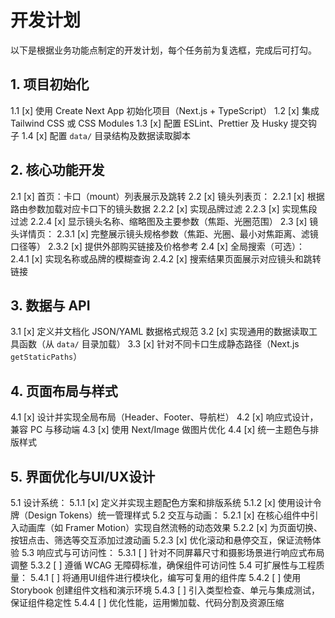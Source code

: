 # 开发计划

以下是根据业务功能点制定的开发计划，每个任务前为复选框，完成后可打勾。

## 1. 项目初始化
1.1 [x] 使用 Create Next App 初始化项目（Next.js + TypeScript）
1.2 [x] 集成 Tailwind CSS 或 CSS Modules
1.3 [x] 配置 ESLint、Prettier 及 Husky 提交钩子
1.4 [x] 配置 `data/` 目录结构及数据读取脚本

## 2. 核心功能开发
2.1 [x] 首页：卡口（mount）列表展示及跳转
2.2 [x] 镜头列表页：
2.2.1 [x] 根据路由参数加载对应卡口下的镜头数据
2.2.2 [x] 实现品牌过滤
2.2.3 [x] 实现焦段过滤
2.2.4 [x] 显示镜头名称、缩略图及主要参数（焦距、光圈范围）
2.3 [x] 镜头详情页：
2.3.1 [x] 完整展示镜头规格参数（焦距、光圈、最小对焦距离、滤镜口径等）
2.3.2 [x] 提供外部购买链接及价格参考
2.4 [x] 全局搜索（可选）：
2.4.1 [x] 实现名称或品牌的模糊查询
2.4.2 [x] 搜索结果页面展示对应镜头和跳转链接

## 3. 数据与 API
3.1 [x] 定义并文档化 JSON/YAML 数据格式规范
3.2 [x] 实现通用的数据读取工具函数（从 `data/` 目录加载）
3.3 [x] 针对不同卡口生成静态路径（Next.js `getStaticPaths`）

## 4. 页面布局与样式
4.1 [x] 设计并实现全局布局（Header、Footer、导航栏）
4.2 [x] 响应式设计，兼容 PC 与移动端
4.3 [x] 使用 Next/Image 做图片优化
4.4 [x] 统一主题色与排版样式

## 5. 界面优化与UI/UX设计
5.1 设计系统：
5.1.1 [x] 定义并实现主题配色方案和排版系统
5.1.2 [x] 使用设计令牌（Design Tokens）统一管理样式
5.2 交互与动画：
5.2.1 [x] 在核心组件中引入动画库（如 Framer Motion）实现自然流畅的动态效果
5.2.2 [x] 为页面切换、按钮点击、筛选等交互添加过渡动画
5.2.3 [x] 优化滚动和悬停交互，保证流畅体验
5.3 响应式与可访问性：
5.3.1 [ ] 针对不同屏幕尺寸和摄影场景进行响应式布局调整
5.3.2 [ ] 遵循 WCAG 无障碍标准，确保组件可访问性
5.4 可扩展性与工程质量：
5.4.1 [ ] 将通用UI组件进行模块化，编写可复用的组件库
5.4.2 [ ] 使用 Storybook 创建组件文档和演示环境
5.4.3 [ ] 引入类型检查、单元与集成测试，保证组件稳定性
5.4.4 [ ] 优化性能，运用懒加载、代码分割及资源压缩